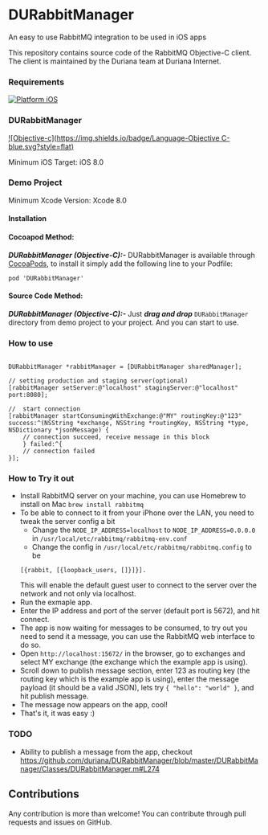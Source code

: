 # DURabbitManager
An easy to use RabbitMQ integration to be used in iOS apps

This repository contains source code of the RabbitMQ Objective-C client. The client is maintained by the Duriana team at Duriana Internet.

### Requirements
[![Platform iOS](https://img.shields.io/badge/Platform-iOS-blue.svg?style=fla)]()

### DURabbitManager
[![Objective-c](https://img.shields.io/badge/Language-Objective C-blue.svg?style=flat)](https://developer.apple.com/library/mac/documentation/Cocoa/Conceptual/ProgrammingWithObjectiveC/Introduction/Introduction.html)

Minimum iOS Target: iOS 8.0

### Demo Project

Minimum Xcode Version: Xcode 8.0

#### Installation

#### Cocoapod Method:

***DURabbitManager (Objective-C):-*** DURabbitManager is available through [CocoaPods](http://cocoapods.org), to install
it simply add the following line to your Podfile:

`pod 'DURabbitManager'`

#### Source Code Method:

***DURabbitManager (Objective-C):-*** Just ***drag and drop*** `DURabbitManager` directory from demo project to your project. And you can start to use.

### How to use

```objc

DURabbitManager *rabbitManager = [DURabbitManager sharedManager];

// setting production and staging server(optional)
[rabbitManager setServer:@"localhost" stagingServer:@"localhost" port:8080];

//  start connection
[rabbitManager startConsumingWithExchange:@"MY" routingKey:@"123" success:^(NSString *exchange, NSString *routingKey, NSString *type, NSDictionary *jsonMessage) {
    // connection succeed, receive message in this block
    } failed:^{
    // connection failed
}];
```

### How to Try it out

- Install RabbitMQ server on your machine, you can use Homebrew to install on Mac `brew install rabbitmq`
- To be able to connect to it from your iPhone over the LAN, you need to tweak the server config a bit
    - Change the `NODE_IP_ADDRESS=localhost` to `NODE_IP_ADDRESS=0.0.0.0` in `/usr/local/etc/rabbitmq/rabbitmq-env.conf`
    - Change the config in `/usr/local/etc/rabbitmq/rabbitmq.config` to be
    ```
    [{rabbit, [{loopback_users, []}]}].
    ```
    This will enable the default guest user to connect to the server over the network and not only via localhost.
- Run the exmaple app.
- Enter the IP address and port of the server (default port is 5672), and hit connect.
- The app is now waiting for messages to be consumed, to try out you need to send it a message, you can use the RabbitMQ web interface to do so.
- Open `http://localhost:15672/` in the browser, go to exchanges and select MY exchange (the exchange which the example app is using).
- Scroll down to publish message section, enter 123 as routing key (the routing key which is the example app is using), enter the message payload (it should be a valid JSON), lets try `{ "hello": "world" }`, and hit publish message.
- The message now appears on the app, cool!
- That's it, it was easy :)

### TODO

- Ability to publish a message from the app, checkout https://github.com/duriana/DURabbitManager/blob/master/DURabbitManager/Classes/DURabbitManager.m#L274

Contributions
---
Any contribution is more than welcome! You can contribute through pull requests and issues on GitHub.
